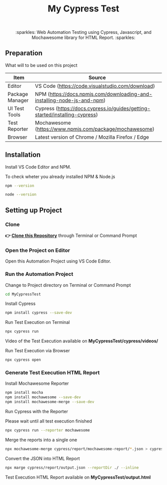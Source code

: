<h1 align="center">My Cypress Test</h1></br>

<p align="center">
:sparkles: Web Automation Testing using Cypress, Javascript, and Mochawesome library for HTML Report. :sparkles:
</p>

## Preparation

What will to be used on this project

| Item           | Source                                                         |
| -------------- | ------------------------------------------------------------ |
| Editor         | VS Code (https://code.visualstudio.com/download) |
| Package Manager| NPM (https://docs.npmjs.com/downloading-and-installing-node-js-and-npm) |
| UI Test Tools  | Cypress (https://docs.cypress.io/guides/getting-started/installing-cypress) |
| Test Reporter  | Mochawesome (https://www.npmjs.com/package/mochawesome) |
| Browser        | Latest version of Chrome / Mozilla Firefox / Edge  |

## Installation

Install VS Code Editor and NPM.

To check wheter you already installed NPM & Node.js

```Bash
npm --version
```
```Bash
node --version
```

## Setting up Project

### Clone

**👉 [Clone this Repository](https://github.com/Fatimazza/MyCypressTest/)** through Terminal or Command Prompt

### Open the Project on Editor

Open this Automation Project using VS Code Editor.

### Run the Automation Project 

Change to Project directory on Terminal or Command Prompt

```Bash
cd MyCypressTest
```

Install Cypress

```Bash
npm install cypress --save-dev
```

Run Test Execution on Terminal

```Bash
npx cypress run 
```

Video of the Test Execution available on <b> MyCypressTest/cypress/videos/ </b>

Run Test Execution via Browser

```Bash
npx cypress open
```

### Generate Test Execution HTML Report

Install Mochawesome Reporter

```Bash
npm install mocha
npm install mochawesome --save-dev
npm install mochawesome-merge --save-dev
```

Run Cypress with the Reporter

Please wait until all test execution finished

```Bash
npx cypress run --reporter mochawesome
```

Merge the reports into a single one

```Bash
npx mochawesome-merge cypress/report/mochawesome-report/*.json > cypress/report/output.json
```

Convert the JSON into HTML Report

```Bash
npx marge cypress/report/output.json --reportDir ./ --inline
```

Test Execution HTML Report available on <b> MyCypressTest/output.html </b>


